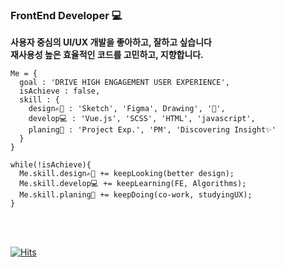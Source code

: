 ### FrontEnd Developer 💻
**사용자 중심의 UI/UX 개발을 좋아하고, 잘하고 싶습니다**   
**재사용성 높은 효율적인 코드를 고민하고, 지향합니다.**
```
Me = {
  goal : 'DRIVE HIGH ENGAGEMENT USER EXPERIENCE',
  isAchieve : false,
  skill : {
    design✍🏻 : 'Sketch', 'Figma', Drawing', '📸',
    develop💻 : 'Vue.js', 'SCSS', 'HTML', 'javascript',
    planing🤼‍ : 'Project Exp.', 'PM', 'Discovering Insight✨'
  }
}

while(!isAchieve){
  Me.skill.design✍🏻 += keepLooking(better design);
  Me.skill.develop💻 += keepLearning(FE, Algorithms);
  Me.skill.planing🤼‍ += keepDoing(co-work, studyingUX);
}
```
<br>
<br>

<!---
stateaward/stateaward is a ✨ special ✨ repository because its `README.md` (this file) appears on your GitHub profile.
You can click the Preview link to take a look at your changes.
--->

[![Hits](https://hits.seeyoufarm.com/api/count/incr/badge.svg?url=https%3A%2F%2Fgithub.com%2Fstateaward&count_bg=%236AB9FF&title_bg=%23555555&icon=&icon_color=%23E7E7E7&title=profile&edge_flat=false)](https://hits.seeyoufarm.com)
